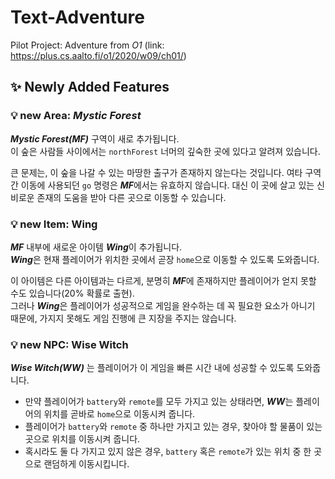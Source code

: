 # Text-Adventure
Pilot Project: Adventure from _O1_ (link: <https://plus.cs.aalto.fi/o1/2020/w09/ch01/>)   
   
   
## :sparkles: Newly Added Features
### :bulb: new Area: ***Mystic Forest***

  ***Mystic Forest(MF)*** 구역이 새로 추가됩니다.   
  이 숲은 사람들 사이에서는 `northForest` 너머의 깊숙한 곳에 있다고 알려져 있습니다.

  큰 문제는, 이 숲을 나갈 수 있는 마땅한 출구가 존재하지 않는다는 것입니다. 여타 구역 간 이동에 사용되던 `go` 명령은 ***MF***에서는 유효하지 않습니다. 대신 이 곳에 살고 있는 신비로운 존재의 도움을 받아 다른 곳으로 이동할 수 있습니다.   
     
     
### :bulb: new Item: Wing

  ***MF*** 내부에 새로운 아이템 ***Wing***이 추가됩니다.   
  ***Wing***은 현재 플레이어가 위치한 곳에서 곧장 `home`으로 이동할 수 있도록 도와줍니다. 

이 아이템은 다른 아이템과는 다르게, 분명히 ***MF***에 존재하지만 플레이어가 얻지 못할 수도 있습니다(20% 확률로 출현).   
그러나  ***Wing***은 플레이어가 성공적으로 게임을 완수하는 데 꼭 필요한 요소가 아니기 때문에, 가지지 못해도 게임 진행에 큰 지장을 주지는 않습니다.   


### :bulb: new NPC: Wise Witch

  ___Wise Witch(WW)___ 는 플레이어가 이 게임을 빠른 시간 내에 성공할 수 있도록 도와줍니다. 

- 만약 플레이어가 `battery`와 `remote`를 모두 가지고 있는 상태라면, ***WW***는 플레이어의 위치를 곧바로 `home`으로 이동시켜 줍니다.
- 플레이어가 `battery`와 `remote` 중 하나만 가지고 있는 경우, 찾아야 할 물품이 있는 곳으로 위치를 이동시켜 줍니다.
- 혹시라도 둘 다 가지고 있지 않은 경우, `battery` 혹은 `remote`가 있는 위치 중 한 곳으로 랜덤하게 이동시킵니다.
